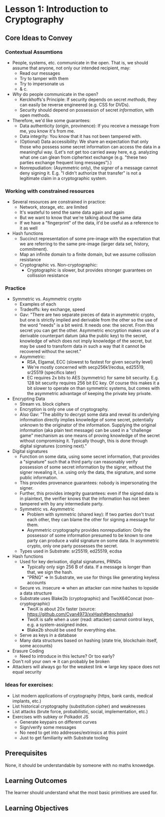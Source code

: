 # Lesson 1: Introduction to Cryptography

## Core Ideas to Convey

### Contextual Assumtions

- People, systems, etc. communicate in the open. That is, we should assume that anyone, not only our intended recipient, may:
  - Read our messages
  - Try to tamper with them
  - Try to impersonate us
  - & c.
- _Why_ do people communicate in the open?
  - Kerckhoffs's Principle: If security depends on secret _methods_, they can easily be reverse engineered (e.g. CSS for DVDs).
  - Security should depend on possession of secret _information_, with open methods.
- Therefore, we'd like some guarantees:
  - Data authenticity (origin, provinence): If you receive a message from me, you know it's from me.
  - Data integrity: You know that it has not been tampered with.
  - (Optional) Data accessibility: We share an expectation that only those who possess some secret information can access the data in a meaningful way. (Let's not get too carried away here, e.g. analyzing what one can glean from ciphertext exchange (e.g. "these two parties exchange frequent long messages").)
  - Nonrepudiation: (Asymmetric only), the signer of a message cannot deny signing it. E.g. "I didn't authorize that transfer" is not a legitimate claim in a cryptographic system.

### Working with constrained resources

- Several resources are constrained in practice:
  - Network, storage, etc. are limited
  - It's wasteful to send the same data again and again
  - But we want to know that we're talking about the same data
  - If we have a "fingerprint" of the data, it'd be useful as a reference to it as well
- Hash functions
  - Succinct representation of some pre-image with the expectation that we are referring to the same pre-image (larger data set, history, commitment).
  - Map an infinite domain to a finite domain, but we assume collission resistance
  - Cryptographic vs. Non-cryptographic:
    - Cryptographic is slower, but provides stronger guarantees on collission resistance

### Practice

- Symmetric vs. Asymmetric crypto
  - Examples of each
  - Tradeoffs: key exchange, speed
  - Gav: "There are two separate pieces of data in asymmetric crypto, but one is strictly implied and derivable from the other so the use of the word "needs" is a bit weird. It needs one: the secret. From this secret you can get the other. Asymmetric encryption makes use of a derivable counterpart datum (aka the public key) to the secret, knowledge of which does not imply knowledge of the secret, but may be used to transform data in such a way that it cannot be recovered without the secret."
  - Asymmetric:
    - RSA, Elgamal, ECC (slowest to fastest for given security level)
    - We're mostly concerned with secp256k1/ecdsa, ed25519, sr25519 (specifics later)
    - EC requires 2x bits to AES (symmetric) for same bit security. E.g. 128 bit security requires 256 bit EC key. Of course this makes it a bit slower to operate on than symmetric systems, but comes with the asymmetric advantage of keeping the private key private.
- Encrypting Data
  - Stream vs. block ciphers
  - Encryption is only one use of cryptography.
  - Also Gav: "The ability to decrypt some data and reveal its underlying information directly implies knowledge of some secret, potentially unknown to the originator of the information. Supplying the original information (aka plain text message) can be used in a "challenge game" mechanism as one means of proving knowledge of the secret without compromising it. Typically though, this is done through digital signatures (coming next)."
- Digital signatures
  - Function on some data, using some secret information, that provides a "signature" such that a third party can reasonably verify possession of some secret information by the signer, without the signer revealing it, i.e. using only the data, the signature, and some public information.
  - This provides provenance guarantees: nobody is impersonating the signer.
  - Further, this provides integrity guarantees: even if the signed data is in plaintext, the verifier knows that the information has not been tampered with by any intermediate party.
  - Symmetric vs. Asymmetric
    - Problem with symmetric (shared key): If two parties don't trust each other, they can blame the other for signing a message for them.
    - Asymmetric cryptography provides nonrepudiation: Only the possessor of some information presumed to be known to one party can produce a valid signature on some data. In asymmetric crypto, only one party possesses the secret.
  - Types used in Substrate: sr25519, ed25519, ecdsa
- Hash functions
  - Used for key derivation, digital signatures, PRNGs
    - Typically only sign 256 B of data. If a message is longer than that, we sign the hash.
    - "PRNG" => In Substrate, we use for things like generating keyless accounts
  - Secure vs. insecure => when an attacker can mine hashes to lopside a data structure
  - Substrate uses Blake2b (cryptographic) and TwoX64Concat (non-cryptographic)
    - TwoX is about 20x faster (source: https://github.com/Cyan4973/xxHash#benchmarks)
    - TwoX is safe when a user (read: attacker) cannot control keys, e.g. a system-assigned index.
    - Blake2b should be used for everything else.
  - Serve as keys in a database
  - Many data structures based on hashing (state trie, blockchain itself, some accounts)
- Erasure Coding
  - Need to introduce in this lecture? Or too early?
- Don't roll your own => it can probably be broken
- Attackers will always go for the weakest link => large key space does not equal security

### Ideas for exercises:

- List modern applications of cryptography (https, bank cards, medical implants, etc.)
- List historical cryptography (substitution cipher) and weaknesses
- List attacks (brute force, probabilistic, social, implementation, etc.)
- Exercises with subkey or Polkadot JS
  - Generate keypairs on different curves
  - Sign/verify some messages
  - No need to get into addresses/extrinsics at this point
  - Just to get familiarity with Substrate tooling

## Prerequisites

None, it should be understandable by someone with no maths knowedge.

## Learning Outcomes

The learner should understand what the most basic primitives are used for.

## Learning Objectives
